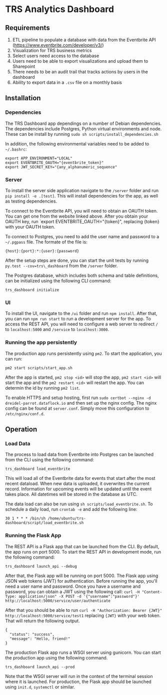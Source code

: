 # TRS Analytics Dashboard

## Requirements

1. ETL pipeline to populate a database with data from the Eventbrite API (https://www.eventbrite.com/developer/v3/)
2. Visualization for TRS business metrics
3. Select users need access to the database
4. Users need to be able to export visualizations and upload them to Sharepoint
5. There needs to be an audit trail that tracks actions by users in the dashboard
6. Ability to export data in a `.csv` file on a monthly basis

## Installation

### Dependencies

The TRS Dashboard app dependings on a number of Debian dependencies. The dependencies include Postgres, Python virtual environments and node. These can be install by running `sudo sh scripts/install_dependencies.sh`

In addition, the following environmental variables need to be added to `~/.bashrc`:
```
export APP_ENVIRONMENT="LOCAL"
export EVENTBRITE_OAUTH="{eventbrite_token}"
export JWT_SECRET_KEY="{any_alphanumeric_sequence"
```

### Server 

To install the server side application navigate to the `/server` folder and run  `pip install -e .[test]`.
This will install dependencies for the app, as well as testing dependencies.

To connect to the Eventbrite API, you will need to obtain an OAUTH token. 
You can get one from the website linked above.
After you obtain your OAUTH key, run `export EVENTBRITE_OAUTH="{token}", replacing {token} with your OAUTH token.

To connect to Postgres, you need to add the user name and password to a `~/.pgpass` file.
The formate of the file is:
```
{host}:{port}:*:{user}:{password}
```

After the setup steps are done, you can start the unit tests by running `py.test --cov=trs\_dashboard` from the `/server` folder.

The Postgres database, which includes both schema and table definitions, can be initialized using the following CLI command:
```
trs_dashboard initialize
```

### UI

To install the UI, navigate to the `/ui` folder and run `npm install`.
After that, you can run `npm run start` to run a development server for the app.
To access the REST API, you will need to configure a web server to redirect `/` to `localhost:5000` and `/service` to `localhost:3000`.

### Running the app persistently

The production app runs persistently using `pm2`. To start the application, you can run:
```
pm2 start scripts/start_app.sh
```

After the app is started, `pm2 stop <id>` will stop the app, `pm2 start <id>` will start the app and the `pm2 restart <id>` will restart the app. You can determin the id by running `pm2 list`.

To enable HTTPS and setup hosting, first run `sudo certbot --nginx -d dreidel-parrot.dataflock.io` and then set up the nginx config. The nginx config can be found at `server.conf`. Simply move this configuration to `/etc/nginx/conf.d`.

## Operation

### Load Data

The process to load data from Eventbrite into Postgres can be launched from the CLI using the following command:
```
trs_dashboard load_eventbrite
```
This will load all of the Eventbrite data for events that start after the most recent dataload.
When new data is uploaded, it overwrites the current record.
Information for upcoming events will be updated until the event takes place.
All datetimes will be stored in the database as UTC.

The data load can also be run using `sh scripts/load_eventbrite.sh`. To schedule a daily load, run `crontab -e` and add the following line:
```
30 1 * * * /bin/sh /home/ubuntu/trs-dashboard/script/load_eventbrite.sh
```

### Running the Flask App

The REST API is a Flask app that can be launched from the CLI.
By default, the app runs on port 5000.
To start the REST API in development mode, run the following command:
```
trs_dashboard launch_api --debug
```
After that, the Flask app will be running on port 5000.
The Flask app using JSON web tokens (JWT) for authentication.
Before running the app, you'll need a user name and password.
Once you have a username and password, you can obtain a JWT using the following call: `curl -H "Content-Type: application/json" -X POST -d '{"username":"password"}' http://localhost:5000/service/user/authenticate`

After that you should be able to run `curl -H "Authorization: Bearer {JWT}" http://localhost:5000/service/test1` replacing `{JWT}` with your web token.
That will return the following output.
```
{
  "status": "success",
  "message": "Hello, friend!"
}
```

The production Flask app runs a WSGI server using gunicorn.
You can start the production app using the following command.
```
trs_dashboard launch_api --prod
```
Note that the WSGI server will run in the context of the terminal session where it is launched.
For production, the Flask app should be launched using `init.d`, `systemctl` or similar.
